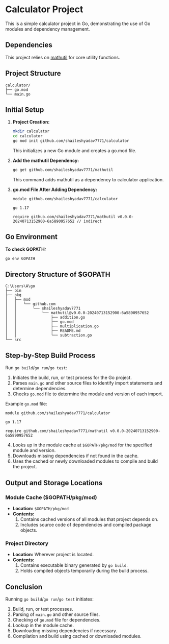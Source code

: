 
# Calculator Project

This is a simple calculator project in Go, demonstrating the use of Go modules and dependency management.

## Dependencies
This project relies on [mathutil](https://github.com/shaileshyadav7771/mathutil) for core utility functions.


## Project Structure

```plaintext
calculator/
├── go.mod
└── main.go
```

## Initial Setup

1. **Project Creation:**
   ```sh
   mkdir calculator
   cd calculator
   go mod init github.com/shaileshyadav7771/calculator
   ```
   This initializes a new Go module and creates a go.mod file.

2. **Add the mathutil Dependency:**
   ```sh
   go get github.com/shaileshyadav7771/mathutil
   ```
   This command adds mathutil as a dependency to calculator application.

3. **go.mod File After Adding Dependency:**
   ```plaintext
   module github.com/shaileshyadav7771/calculator

   go 1.17

   require github.com/shaileshyadav7771/mathutil v0.0.0-20240713152900-6a5890957652 // indirect
   ```

## Go Environment

**To check GOPATH:**
```sh
go env GOPATH
```

## Directory Structure of $GOPATH

```plaintext
C:\Users\A\go
├── bin
├── pkg
│   ├── mod
│   │   └── github.com
│   │       └── shaileshyadav7771
│   │           └── mathutil@v0.0.0-20240713152900-6a5890957652
│   │               ├── addition.go
│   │               ├── go.mod
│   │               ├── multiplication.go
│   │               ├── README.md
│   │               └── subtraction.go
└── src
```

## Step-by-Step Build Process

Run `go build`/`go run`/`go test`:

1. Initiates the build, run, or test process for the Go project.
2. Parses `main.go` and other source files to identify import statements and determine dependencies.
3. Checks `go.mod` file to determine the module and version of each import.

Example `go.mod` file:
   ```plaintext
   module github.com/shaileshyadav7771/calculator

   go 1.17

   require github.com/shaileshyadav7771/mathutil v0.0.0-20240713152900-6a5890957652
   ```

4. Looks up in the module cache at `$GOPATH/pkg/mod` for the specified module and version.
5. Downloads missing dependencies if not found in the cache.
6. Uses the cached or newly downloaded modules to compile and build the project.

## Output and Storage Locations

### Module Cache ($GOPATH/pkg/mod)

- **Location:** `$GOPATH/pkg/mod`
- **Contents:**
  1. Contains cached versions of all modules that project depends on.
  2. Includes source code of dependencies and compiled package objects.

### Project Directory

- **Location:** Wherever project is located.
- **Contents:**
  1. Contains executable binary generated by `go build`.
  2. Holds compiled objects temporarily during the build process.

## Conclusion

Running `go build`/`go run`/`go test` initiates:

1. Build, run, or test processes.
2. Parsing of `main.go` and other source files.
3. Checking of `go.mod` file for dependencies.
4. Lookup in the module cache.
5. Downloading missing dependencies if necessary.
6. Compilation and build using cached or downloaded modules.
